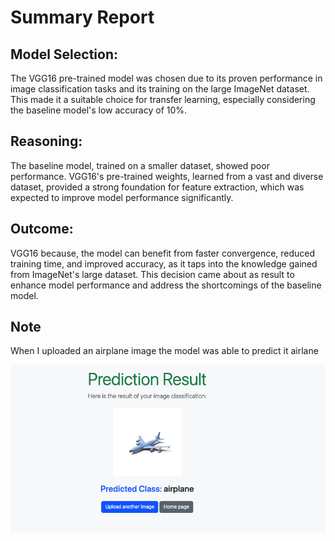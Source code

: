 # Summary Report

## Model Selection:
The VGG16 pre-trained model was chosen due to its proven performance in image classification tasks and its training on the large ImageNet dataset. This made it a suitable choice for transfer learning, especially considering the baseline model's low accuracy of 10%.

## Reasoning:
The baseline model, trained on a smaller dataset, showed poor performance. VGG16's pre-trained weights, learned from a vast and diverse dataset, provided a strong foundation for feature extraction, which was expected to improve model performance significantly.

## Outcome:
VGG16 because, the model can benefit from faster convergence, reduced training time, and improved accuracy, as it taps into the knowledge gained from ImageNet's large dataset. This decision came about as result to enhance model performance and address the shortcomings of the baseline model.

## Note 
When I uploaded an airplane image the model was able to predict it airlane 

![alt text](image.png)